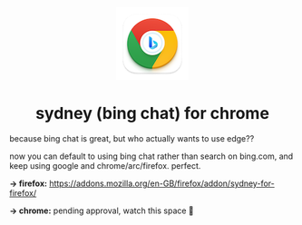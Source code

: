 <p align="center">
  <img alt="Sydney for Chrome favicon" src="./128.png" width="128" />
</p>
<h1 align="center">
    sydney (bing chat) for chrome
</h1>

because bing chat is great, but who actually wants to use edge??

now you can default to using bing chat rather than search on bing.com, and keep using google and chrome/arc/firefox. perfect.

<b>→ firefox:</b> https://addons.mozilla.org/en-GB/firefox/addon/sydney-for-firefox/

<b>→ chrome:</b> pending approval, watch this space 👀

